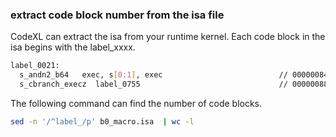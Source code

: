 ### extract code block number from the isa file
CodeXL can extract the isa from your runtime kernel. Each code block in the isa begins with the label_xxxx. 
```bash
label_0021:
  s_andn2_b64   exec, s[0:1], exec                          // 00000084: 8AFE7E00
  s_cbranch_execz  label_0755                               // 00000088: BF880732
```

The following command can find the number of code blocks.
```bash
sed -n '/^label_/p' b0_macro.isa  | wc -l
```
